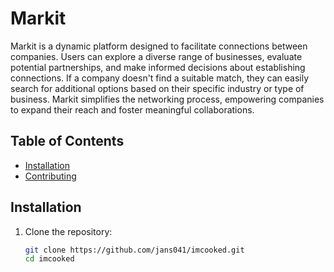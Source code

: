 # Markit

Markit is a dynamic platform designed to facilitate connections between companies.
Users can explore a diverse range of businesses, evaluate potential partnerships, and make informed decisions about establishing connections.
If a company doesn't find a suitable match, they can easily search for additional options based on their specific industry or type of business.
Markit simplifies the networking process, empowering companies to expand their reach and foster meaningful collaborations.

## Table of Contents
- [Installation](#installation)
- [Contributing](#contributing)


## Installation

1. Clone the repository:
   ```bash
   git clone https://github.com/jans041/imcooked.git
   cd imcooked
